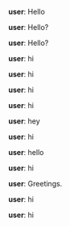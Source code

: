 **user**: Hello

**user**: Hello?

**user**: Hello?

**user**: hi

**user**: hi

**user**: hi

**user**: hi

**user**: hey

**user**: hi

**user**: hello

**user**: hi

**user**: Greetings.

**user**: hi

**user**: hi

